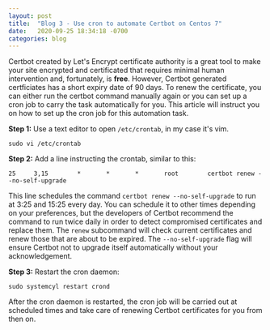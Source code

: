 ```yaml
---
layout: post 
title:  "Blog 3 - Use cron to automate Certbot on Centos 7"
date:   2020-09-25 18:34:18 -0700
categories: blog
---
```


Certbot created by Let's Encrypt certificate authority is a great tool to make your site encrypted and certificated that requires minimal human intervention and, fortunately, is **free**. However, Certbot generated certficiates has a short expiry date of 90 days. To renew the certificate, you can either run the certbot command manually again or you can set up a cron job to carry the task automatically for you. This article will instruct you on how to set up the cron job for this automation task.

**Step 1:** Use a text editor to open `/etc/crontab`, in my case it's vim.

`sudo vi /etc/crontab`


**Step 2:** Add a line instructing the crontab, similar to this:

`25     3,15        *       *       *       root        certbot renew --no-self-upgrade`

This line schedules the command `certbot renew --no-self-upgrade` to run at 3:25 and 15:25 every day. You can schedule it to other times depending on your preferences, but the developers of Certbot recommend the command to run twice daily in order to detect compromised certificates and replace them. The `renew` subcommand will check current certificates and renew those that are about to be expired. The `--no-self-upgrade` flag will ensure Certbot not to upgrade itself automatically without your acknowledgement. 

**Step 3:** Restart the cron daemon:

`sudo systemcyl restart crond`


After the cron daemon is restarted, the cron job will be carried out at scheduled times and take care of renewing Certbot certificates for you from then on.
